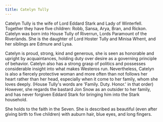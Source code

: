 ```yaml
---
title: Catelyn Tully
---
```


Catelyn Tully is the wife of Lord Eddard Stark and Lady of Winterfell. Together they have five children: Robb, Sansa, Arya, Bran, and Rickon. Catelyn was born into House Tully of Riverrun, Lords Paramount of the Riverlands. She is the daughter of Lord Hoster Tully and Minisa Whent, and her siblings are Edmure and Lysa.

Catelyn is proud, strong, kind and generous, she is seen as honorable and upright by acquaintances, holding duty over desire as a governing principle of behavior. Catelyn also has a strong grasp of politics and possesses considerable insight into what makes Westeros run. Nevertheless, Catelyn is also a fiercely protective woman and more often than not follows her heart rather than her head, especially when it come to her family, whom she loves deeply. (House Tully's words are 'Family. Duty. Honor.' in that order) However, she regards the bastard Jon Snow as an outsider to her family, and has never forgiven Eddard Stark for bringing him into the Stark household.

She holds to the faith in the Seven. She is described as beautiful (even after giving birth to five children) with auburn hair, blue eyes, and long fingers. 


